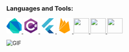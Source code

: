 
### Languages and Tools:
<p align="left">
  <a href="https://www.dart.dev" target="_blank" rel="noreferrer">
    <img src="https://raw.githubusercontent.com/devicons/devicon/master/icons/dart/dart-original.svg" alt="dart" width="40" height="40"/>
  </a>
  <a href="https://www.w3schools.com/cs/" target="_blank" rel="noreferrer">
    <img src="https://raw.githubusercontent.com/devicons/devicon/master/icons/csharp/csharp-original.svg" alt="csharp" width="40" height="40"/>
  </a>
  <a href="https://flutter.dev" target="_blank" rel="noreferrer">
    <img src="https://raw.githubusercontent.com/devicons/devicon/master/icons/flutter/flutter-original.svg" alt="flutter" width="40" height="40"/>
  </a>
  <a href="https://firebase.google.com" target="_blank" rel="noreferrer">
    <img src="https://raw.githubusercontent.com/devicons/devicon/master/icons/firebase/firebase-plain.svg" alt="firebase" width="40" height="40"/>
  </a>
   <a href="https://es.wikipedia.org/wiki/Archivo:JavaScript-logo.png" target="_blank" rel="noreferrer">
    <img src="https://upload.wikimedia.org/wikipedia/commons/6/6a/JavaScript-logo.png" width="40" height="40"/>
  </a>
  <a href="https://logospng.org/d/?l=aHR0cHM6Ly9sb2dvc3BuZy5vcmcvZG93bmxvYWQvaHRtbC01L2xvZ28taHRtbC01LTc2OC5wbmd8TG9nbyBIVE1MIDV8SFRNTDUgZSB1bWEgbGluZ3VhZ2VtIGRlIG1hcmNhY2FvIHVzYWRhIHBhcmEgZXN0cnV0dXJhciBlIGFwcmVzZW50YXIgY29udGV1ZG8gbmEgV29ybGQgV2lkZSBXZWIu" target="_blank" rel="noreferrer">
    <img src="https://logospng.org/download/html-5/logo-html-5-768.png" width="40" height="40"/>
  </a>
   <a href="http://www.w3.org/2000/svg" target="_blank" rel="noreferrer">
    <img src="M 36.57142857142857 0 L 76.57142857142857 452.57142857142856 L 36.57142857142857 0 L 76.57142857142857 452.57142857142856 L 256 512 L 256 512 L 435.42857142857144 452.57142857142856 L 435.42857142857144 452.57142857142856 L 475.42857142857144 0 L 475.42857142857144 0 L 36.57142857142857 0 L 36.57142857142857 0 Z M 394.2857142857143 91.42857142857143 L 388.57142857142856 145.14285714285714 L 394.2857142857143 91.42857142857143 L 388.57142857142856 145.14285714285714 L 257.14285714285717 202.28571428571428 L 257.14285714285717 202.28571428571428 L 257.14285714285717 202.28571428571428 L 257.14285714285717 202.28571428571428 L 384 202.28571428571428 L 384 202.28571428571428 L 369.14285714285717 369.14285714285717 L 369.14285714285717 369.14285714285717 L 257.14285714285717 402.2857142857143 L 257.14285714285717 402.2857142857143 L 144 369.14285714285717 L 144 369.14285714285717 L 137.14285714285714 284.57142857142856 L 137.14285714285714 284.57142857142856 L 193.14285714285714 284.57142857142856 L 193.14285714285714 284.57142857142856 L 196.57142857142858 328 L 196.57142857142858 328 L 257.14285714285717 344 L 257.14285714285717 344 L 318.85714285714283 325.7142857142857 L 318.85714285714283 325.7142857142857 L 323.42857142857144 256 L 323.42857142857144 256 L 133.71428571428572 254.85714285714286 L 133.71428571428572 254.85714285714286 L 133.71428571428572 254.85714285714286 L 133.71428571428572 254.85714285714286 L 133.71428571428572 254.85714285714286 L 133.71428571428572 254.85714285714286 L 129.14285714285714 202.28571428571428 L 129.14285714285714 202.28571428571428 L 257.14285714285717 148.57142857142858 L 257.14285714285717 148.57142857142858 L 265.14285714285717 145.14285714285714 L 265.14285714285717 145.14285714285714 L 124.57142857142857 145.14285714285714 L 124.57142857142857 145.14285714285714 L 117.71428571428571 91.42857142857143 L 117.71428571428571 91.42857142857143 L 394.2857142857143 91.42857142857143 L 394.2857142857143 91.42857142857143 Z" width="40" height="40"/>
  </a>
</p>
<p align="left">
  <img src="https://media.giphy.com/media/v1.Y2lkPTc5MGI3NjExeW1kNTNkamN3Z3VteDNwbXYyODlpdDVmeG0yejV6bjl6ZHNhOXdqbyZlcD12MV9naWZzX3NlYXJjaCZjdD1n/Hw0wIr1YL75VC/giphy.gif" alt="GIF" width="300" />
</p>
